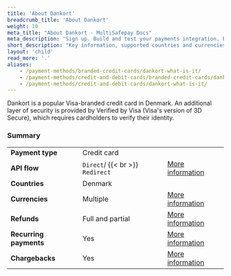 ```yaml
---
title: 'About Dankort'
breadcrumb_title: 'About Dankort'
weight: 10
meta_title: "About Dankort - MultiSafepay Docs"
meta_description: "Sign up. Build and test your payments integration. Explore our products and services. Use our API Reference, SDKs, and wrappers. Get support."
short_description: "Key information, supported countries and currencies"
layout: 'child'
read_more: '.'
aliases:
    - /payment-methods/branded-credit-cards/dankort-what-is-it/
    - /payment-methods/credit-and-debit-cards/branded-credit-cards/dankort-what-is-it/
    - /payment-methods/credit-and-debit-cards/dankort-what-is-it/
---
```


Dankort is a popular Visa-branded credit card in Denmark. An additional layer of security is provided by Verified by Visa (Visa's version of 3D Secure), which requires cardholders to verify their identity.

### Summary

|   |   |   |
|---|---|---|
| **Payment type**   | Credit card  | |
| **API flow**  | `Direct`/ {{< br >}} `Redirect`| [More information](/faq/api/difference-between-direct-and-redirect) |
| **Countries**  | Denmark  | |
| **Currencies**  | Multiple | [More information](/faq/general/supported-currencies) | 
| **Refunds**  | Full and partial  | [More information](/payment-methods/credit-and-debit-cards/maestro/processing-refunds/) | 
| **Recurring payments**  | Yes | [More information](/tools/recurring-payments)  |
| **Chargebacks**  | Yes | [More information](/faq/chargebacks) |
